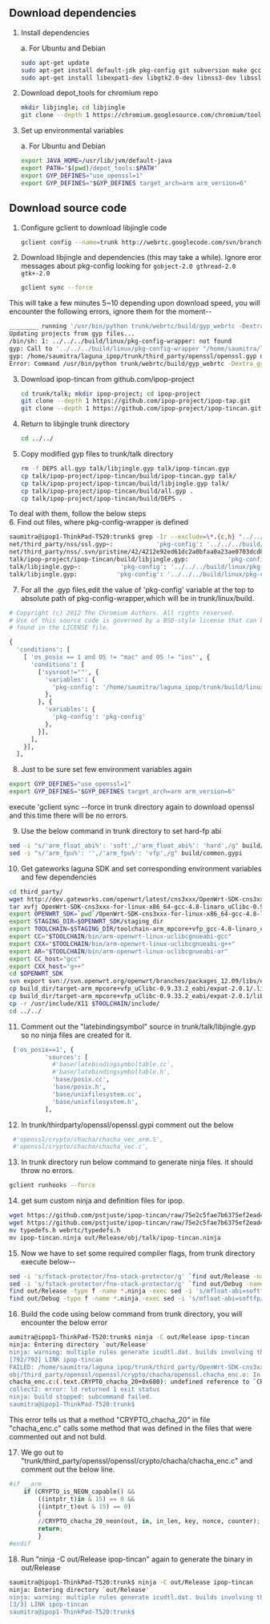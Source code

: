 ## Download dependencies

1.  Install dependencies

    a. For Ubuntu and Debian

    ```bash
    sudo apt-get update
    sudo apt-get install default-jdk pkg-config git subversion make gcc g++ python
    sudo apt-get install libexpat1-dev libgtk2.0-dev libnss3-dev libssl-dev 
    ```
2.  Download depot_tools for chromium repo

    ```bash
    mkdir libjingle; cd libjingle
    git clone --depth 1 https://chromium.googlesource.com/chromium/tools/depot_tools.git
    ```  

3.  Set up environmental variables

    a. For Ubuntu and Debian

    ```bash
    export JAVA_HOME=/usr/lib/jvm/default-java
    export PATH="$(pwd)/depot_tools:$PATH"
    export GYP_DEFINES="use_openssl=1"
    export GYP_DEFINES="$GYP_DEFINES target_arch=arm arm_version=6"
    ```
## Download source code

1.  Configure gclient to download libjingle code

    ```bash
    gclient config --name=trunk http://webrtc.googlecode.com/svn/branches/3.52
    ```  
2.  Download libjingle and dependencies (this may take a while). Ignore eror messages 
    about pkg-config looking for `gobject-2.0 gthread-2.0 gtk+-2.0`

    ```bash
    gclient sync --force
    ```  
This will take a few minutes 5~10 depending upon download speed, you will encounter the following errors, ignore them for the moment--
```bash
________ running '/usr/bin/python trunk/webrtc/build/gyp_webrtc -Dextra_gyp_flag=0' in '/home/saumitra/laguna_ipop'
Updating projects from gyp files...
/bin/sh: 1: ../../../build/linux/pkg-config-wrapper: not found
gyp: Call to '../../../build/linux/pkg-config-wrapper "/home/saumitra/laguna_ipop/trunk/arm-sysroot" "arm" --libs-only-L --libs-only-other nss' returned exit status 127.
gyp: /home/saumitra/laguna_ipop/trunk/third_party/openssl/openssl.gyp not found (cwd: /home/saumitra/laguna_ipop)
Error: Command /usr/bin/python trunk/webrtc/build/gyp_webrtc -Dextra_gyp_flag=0 returned non-zero exit status 1 in /home/saumitra/laguna_ipop

```  
3.  Download ipop-tincan from github.com/ipop-project

    ```bash
    cd trunk/talk; mkdir ipop-project; cd ipop-project
    git clone --depth 1 https://github.com/ipop-project/ipop-tap.git
    git clone --depth 1 https://github.com/ipop-project/ipop-tincan.git
    ```  
4.  Return to libjingle trunk directory

    ```bash
    cd ../../
    ```

5.  Copy modified gyp files to trunk/talk directory

    ```bash
    rm -f DEPS all.gyp talk/libjingle.gyp talk/ipop-tincan.gyp
    cp talk/ipop-project/ipop-tincan/build/ipop-tincan.gyp talk/
    cp talk/ipop-project/ipop-tincan/build/libjingle.gyp talk/
    cp talk/ipop-project/ipop-tincan/build/all.gyp .
    cp talk/ipop-project/ipop-tincan/build/DEPS .
    ```  
To deal with them, follow the below steps  
6. Find out files, where pkg-config-wrapper is defined  
```bash
saumitra@ipop1-ThinkPad-T520:trunk$ grep -Ir --exclude=\*.{c,h} "../../../build/linux/pkg-config-wrapper" *
net/third_party/nss/ssl.gyp~:            'pkg-config': '../../../build/linux/pkg-config-wrapper "<(sysroot)" "<(target_arch)"',
net/third_party/nss/.svn/pristine/42/4212e92ed61dc2a0bfaa0a23ae0703dcd811161c.svn-base~:            'pkg-config': '../../../build/linux/pkg-config-wrapper "<(sysroot)" "<(target_arch)"',
talk/ipop-project/ipop-tincan/build/libjingle.gyp:           'pkg-config': '../../../build/linux/pkg-config-wrapper "<(sysroot)" "<(target_arch)"',
talk/libjingle.gyp~:           'pkg-config': '../../../build/linux/pkg-config-wrapper "<(sysroot)" "<(target_arch)"',
talk/libjingle.gyp:           'pkg-config': '../../../build/linux/pkg-config-wrapper "<(sysroot)" "<(target_arch)"',
```   
7. For all the .gyp files,edit the value of 'pkg-config' variable at the top to absolute path of pkg-config-wrapper,which will be in trunk/linux/build.  
```python
# Copyright (c) 2012 The Chromium Authors. All rights reserved.
# Use of this source code is governed by a BSD-style license that can be
# found in the LICENSE file.

{
  'conditions': [
    [ 'os_posix == 1 and OS != "mac" and OS != "ios"', {
      'conditions': [
        ['sysroot!=""', {
          'variables': {
            'pkg-config': '/home/saumitra/laguna_ipop/trunk/build/linux/pkg-config-wrapper "<(sysroot)" "<(target_arch)"',
          },
        }, {
          'variables': {
            'pkg-config': 'pkg-config'
          },
        }],
      ],
    }],
  ],  
```    
8. Just to be sure set few environment variables again  
```bash
export GYP_DEFINES="use_openssl=1"
export GYP_DEFINES="$GYP_DEFINES target_arch=arm arm_version=6" 
```  
 
execute 'gclient sync --force in trunk directory again to download openssl and this time there will be no errors. 

9. Use the below command  in trunk directory to set hard-fp abi   
```bash
sed -i "s/'arm_float_abi%': 'soft',/'arm_float_abi%': 'hard',/g" build/common.gypi
sed -i "s/'arm_fpu%': '',/'arm_fpu%': 'vfp',/g" build/common.gypi
```  
10. Get gateworks laguna SDK and set corresponding environment variables and few dependencies
```bash
cd third_party/
wget http://dev.gateworks.com/openwrt/latest/cns3xxx/OpenWrt-SDK-cns3xxx-for-linux-x86_64-gcc-4.8-linaro_uClibc-0.9.33.2.tar.bz2
tar xvfj OpenWrt-SDK-cns3xxx-for-linux-x86_64-gcc-4.8-linaro_uClibc-0.9.33.2.tar.bz2 
export OPENWRT_SDK=`pwd`/OpenWrt-SDK-cns3xxx-for-linux-x86_64-gcc-4.8-linaro_uClibc-0.9.33.2
export STAGING_DIR=$OPENWRT_SDK/staging_dir
export TOOLCHAIN=$STAGING_DIR/toolchain-arm_mpcore+vfp_gcc-4.8-linaro_uClibc-0.9.33.2_eabi
export CC="$TOOLCHAIN/bin/arm-openwrt-linux-uclibcgnueabi-gcc"
export CXX="$TOOLCHAIN/bin/arm-openwrt-linux-uclibcgnueabi-g++"
export AR="$TOOLCHAIN/bin/arm-openwrt-linux-uclibcgnueabi-ar"
export CC_host="gcc"
export CXX_host="g++"
cd $OPENWRT_SDK
svn export svn://svn.openwrt.org/openwrt/branches/packages_12.09/libs/expat package/expat; make
cp build_dir/target-arm_mpcore+vfp_uClibc-0.9.33.2_eabi/expat-2.0.1/.libs/libexpat.a $TOOLCHAIN/lib
cp build_dir/target-arm_mpcore+vfp_uClibc-0.9.33.2_eabi/expat-2.0.1/lib/*.h $TOOLCHAIN/include/
cp -r /usr/include/X11 $TOOLCHAIN/include/
cd ../../
```  
11. Comment out the "latebindingsymbol" source in trunk/talk/libjingle.gyp so no ninja files are created for it.
```python
 ['os_posix==1', {
          'sources': [
            #'base/latebindingsymboltable.cc',
            #'base/latebindingsymboltable.h',
            'base/posix.cc',
            'base/posix.h',
            'base/unixfilesystem.cc',
            'base/unixfilesystem.h',
          ],
```
12. In trunk/thirdparty/openssl/openssl.gypi comment out the below  
```python
 #'openssl/crypto/chacha/chacha_vec_arm.S',
 #'openssl/crypto/chacha/chacha_vec.c',
```  
13. In trunk directory run below command to generate ninja files. it should throw no errors.
```bash
gclient runhooks --force
```  
14. get sum custom ninja and definition files for ipop.  
```bash
wget https://github.com/pstjuste/ipop-tincan/raw/75e2c5fae7b6375ef2ead4a93595275492a6a259/build/typedefs.h
wget https://github.com/pstjuste/ipop-tincan/raw/75e2c5fae7b6375ef2ead4a93595275492a6a259/build/ipop-tincan.ninja
mv typedefs.h webrtc/typedefs.h
mv ipop-tincan.ninja out/Release/obj/talk/ipop-tincan.ninja
```   
15. Now we have to set some required compiler flags, from trunk directory execute below--
```bash
sed -i 's/fstack-protector/fno-stack-protector/g' `find out/Release -name *.ninja`
sed -i 's/fstack-protector/fno-stack-protector/g' `find out/Debug -name *.ninja`
find out/Release -type f -name *.ninja -exec sed -i 's/mfloat-abi=softfp/mfloat-abi=hard/g' {} +
find out/Debug -type f -name *.ninja -exec sed -i 's/mfloat-abi=softfp/mfloat-abi=hard/g' {} +
```  
16. Build the code using below command from trunk directory, you will encounter the below error
```bash
aumitra@ipop1-ThinkPad-T520:trunk$ ninja -C out/Release ipop-tincan
ninja: Entering directory `out/Release'
ninja: warning: multiple rules generate icudtl.dat. builds involving this target will not be correct; continuing anyway
[792/792] LINK ipop-tincan
FAILED: /home/saumitra/laguna_ipop/trunk/third_party/OpenWrt-SDK-cns3xxx-for-linux-x86_64-gcc-4.8-linaro_uClibc-0.9.33.2/staging_dir/toolchain-arm_mpcore+vfp_gcc-4.8-linaro_uClibc-0.9.33.2_eabi/bin/arm-openwrt-linux-uclibcgnueabi-g++ -Wl,--fatal-warnings -Wl,-z,now -Wl,-z,relro -pthread -Wl,-z,noexecstack -fPIC -Wl,-O1 -Wl,--as-needed -Wl,--gc-sections -o ipop-tincan -Wl,--start-group obj/talk/ipop-project/ipop-tincan/src/ipop-tincan.tincan.o obj/talk/ipop-project/ipop-tincan/src/ipop-tincan.tincanconnectionmanager.o obj/talk/ipop-project/ipop-tincan/src/ipop-tincan.xmppnetwork.o obj/talk/ipop-project/ipop-tincan/src/ipop-tincan.controlleraccess.o obj/talk/ipop-project/ipop-tincan/src/ipop-tincan.tincanxmppsocket.o obj/talk/ipop-project/ipop-tincan/src/ipop-tincan.tincan_utils.o obj/talk/xmpp/ipop-tincan.jingleinfotask.o obj/third_party/openssl/libopenssl.a obj/talk/libjingle_p2p.a obj/third_party/jsoncpp/libjsoncpp.a obj/talk/libipop-tap.a obj/third_party/libsrtp/libsrtp.a obj/talk/libjingle.a  -Wl,--end-group -ldl -lrt -lexpat
obj/third_party/openssl/openssl/crypto/chacha/openssl.chacha_enc.o: In function `CRYPTO_chacha_20':
chacha_enc.c:(.text.CRYPTO_chacha_20+0x680): undefined reference to `CRYPTO_chacha_20_neon'
collect2: error: ld returned 1 exit status
ninja: build stopped: subcommand failed.
saumitra@ipop1-ThinkPad-T520:trunk$ 
```  
This error tells us that a method "CRYPTO_chacha_20" in file "chacha_enc.c" calls some method that was defined in the files that were commented out and not buld.  
  
17. We go out to "trunk/third_party/openssl/openssl/crypto/chacha/chacha_enc.c" and comment out the below line.  
```python
#if __arm__
	if (CRYPTO_is_NEON_capable() &&
	    ((intptr_t)in & 15) == 0 &&
	    ((intptr_t)out & 15) == 0)
		{
		//CRYPTO_chacha_20_neon(out, in, in_len, key, nonce, counter);
		return;
		}
#endif
```  
18. Run "ninja -C out/Release ipop-tincan" again to generate the binary in out/Release
```bash
saumitra@ipop1-ThinkPad-T520:trunk$ ninja -C out/Release ipop-tincan
ninja: Entering directory `out/Release'
ninja: warning: multiple rules generate icudtl.dat. builds involving this target will not be correct; continuing anyway
[3/3] LINK ipop-tincan
saumitra@ipop1-ThinkPad-T520:trunk$ 
```